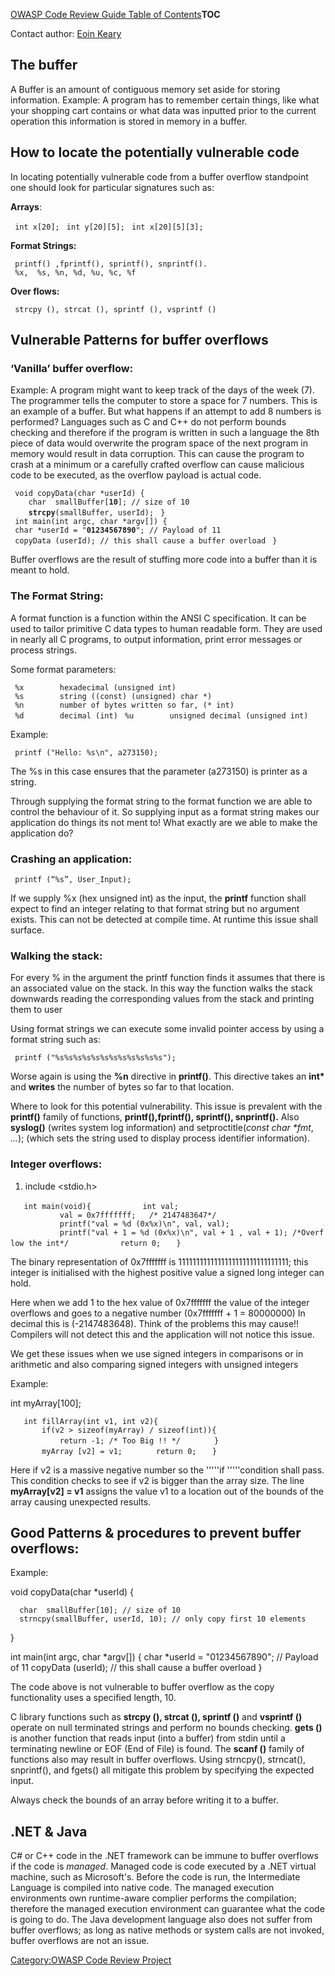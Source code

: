 [OWASP Code Review Guide Table of
Contents](OWASP_Code_Review_Guide_Table_of_Contents "wikilink")__TOC__

Contact author: [Eoin Keary](mailto:eoin.keary@owasp.org)

## The buffer

A Buffer is an amount of contiguous memory set aside for storing
information. Example: A program has to remember certain things, like
what your shopping cart contains or what data was inputted prior to the
current operation this information is stored in memory in a buffer.

## How to locate the potentially vulnerable code

In locating potentially vulnerable code from a buffer overflow
standpoint one should look for particular signatures such as:

**Arrays**:

` int x[20];`
` int y[20][5];`
` int x[20][5][3];`

**Format Strings:**

` printf() ,fprintf(), sprintf(), snprintf().`
` %x,  %s, %n, %d, %u, %c, %f`

**Over flows:**

` strcpy (), strcat (), sprintf (), vsprintf ()`

## Vulnerable Patterns for buffer overflows

### ‘Vanilla’ buffer overflow:

Example: A program might want to keep track of the days of the week (7).
The programmer tells the computer to store a space for 7 numbers. This
is an example of a buffer. But what happens if an attempt to add 8
numbers is performed? Languages such as C and C++ do not perform bounds
checking and therefore if the program is written in such a language the
8th piece of data would overwrite the program space of the next program
in memory would result in data corruption. This can cause the program to
crash at a minimum or a carefully crafted overflow can cause malicious
code to be executed, as the overflow payload is actual code.

` void copyData(char *userId) {  `
`    char  smallBuffer[`**`10`**`]; // size of 10  `
`    `**`strcpy`**`(smallBuffer, userId);`
` }  `
` int main(int argc, char *argv[]) {  `
` char *userId = "`**`01234567890`**`"; // Payload of 11`
` copyData (userId); // this shall cause a buffer overload`
` }`

Buffer overflows are the result of stuffing more code into a buffer than
it is meant to hold.

### The Format String:

A format function is a function within the ANSI C specification. It can
be used to tailor primitive C data types to human readable form. They
are used in nearly all C programs, to output information, print error
messages or process strings.

Some format parameters:

` %x        hexadecimal (unsigned int)`
` %s        string ((const) (unsigned) char *)`
` %n        number of bytes written so far, (* int)`
` %d        decimal (int)`
` %u        unsigned decimal (unsigned int)`

Example:

` printf ("Hello: %s\n", a273150);`

The %s in this case ensures that the parameter (a273150) is printer as a
string.

Through supplying the format string to the format function we are able
to control the behaviour of it. So supplying input as a format string
makes our application do things its not ment to\! What exactly are we
able to make the application do?

### Crashing an application:

` printf (“%s”, User_Input);`

If we supply %x (hex unsigned int) as the input, the **printf** function
shall expect to find an integer relating to that format string but no
argument exists. This can not be detected at compile time. At runtime
this issue shall surface.

### Walking the stack:

For every % in the argument the printf function finds it assumes that
there is an associated value on the stack. In this way the function
walks the stack downwards reading the corresponding values from the
stack and printing them to user

Using format strings we can execute some invalid pointer access by using
a format string such as:

` printf ("%s%s%s%s%s%s%s%s%s%s%s%s");`

Worse again is using the **%n** directive in **printf()**. This
directive takes an **int\*** and **writes** the number of bytes so far
to that location.

Where to look for this potential vulnerability. This issue is prevalent
with the **printf()** family of functions, **printf(),fprintf(),
sprintf(), snprintf().** Also **syslog()** (writes system log
information) and setproctitle(*const char \*fmt*, *...*); (which sets
the string used to display process identifier information).

### Integer overflows:

1.  include \<stdio.h\>

`   int main(void){`
`           int val;`
`           val = 0x7fffffff;   /* 2147483647*/`
`           printf("val = %d (0x%x)\n", val, val);`
`           printf("val + 1 = %d (0x%x)\n", val + 1 , val + 1); /*Overflow the int*/`
`           return 0;`
`   }`

The binary representation of 0x7fffffff is
1111111111111111111111111111111; this integer is initialised with the
highest positive value a signed long integer can hold.

Here when we add 1 to the hex value of 0x7fffffff the value of the
integer overflows and goes to a negative number (0x7fffffff + 1 =
80000000) In decimal this is (-2147483648). Think of the problems this
may cause\!\! Compilers will not detect this and the application will
not notice this issue.

We get these issues when we use signed integers in comparisons or in
arithmetic and also comparing signed integers with unsigned integers

Example:

int myArray\[100\];

`   int fillArray(int v1, int v2){`
`       if(v2 > sizeof(myArray) / sizeof(int)){`
`           return -1; /* Too Big !! */`
`       }`
`       myArray [v2] = v1;`
`       return 0;`
`   }`

Here if v2 is a massive negative number so the '''''if '''''condition
shall pass. This condition checks to see if v2 is bigger than the array
size. The line **myArray\[v2\] = v1** assigns the value v1 to a location
out of the bounds of the array causing unexpected results.

## Good Patterns & procedures to prevent buffer overflows:

Example:

void copyData(char \*userId) {

`  char  smallBuffer[10]; // size of 10`
`  strncpy(smallBuffer, userId, 10); // only copy first 10 elements`

}

int main(int argc, char \*argv\[\]) { char \*userId = "01234567890"; //
Payload of 11 copyData (userId); // this shall cause a buffer overload }

The code above is not vulnerable to buffer overflow as the copy
functionality uses a specified length, 10.

C library functions such as **strcpy (), strcat (), sprintf ()** and
**vsprintf ()** operate on null terminated strings and perform no bounds
checking. **gets ()** is another function that reads input (into a
buffer) from stdin until a terminating newline or EOF (End of File) is
found. The **scanf ()** family of functions also may result in buffer
overflows. Using strncpy(), strncat(), snprintf(), and fgets() all
mitigate this problem by specifying the expected input.

Always check the bounds of an array before writing it to a buffer.

## .NET & Java

C\# or C++ code in the .NET framework can be immune to buffer overflows
if the code is *managed*. Managed code is code executed by a .NET
virtual machine, such as Microsoft's. Before the code is run, the
Intermediate Language is compiled into native code. The managed
execution environments own runtime-aware complier performs the
compilation; therefore the managed execution environment can guarantee
what the code is going to do. The Java development language also does
not suffer from buffer overflows; as long as native methods or system
calls are not invoked, buffer overflows are not an issue.

[Category:OWASP Code Review
Project](Category:OWASP_Code_Review_Project "wikilink")